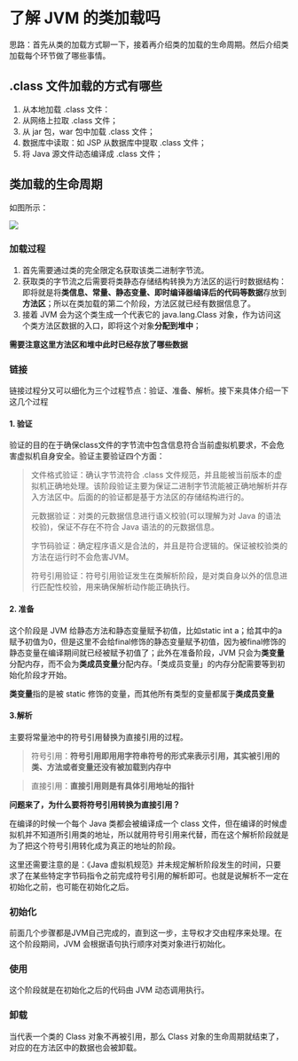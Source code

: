 # 了解 JVM 的类加载吗

思路：首先从类的加载方式聊一下，接着再介绍类的加载的生命周期。然后介绍类加载每个环节做了哪些事情。

## .class 文件加载的方式有哪些

1. 从本地加载 .class 文件：
2. 从网络上拉取 .class 文件；
3. 从 jar 包，war 包中加载 .class 文件；
4. 数据库中读取：如 JSP 从数据库中提取 .class 文件；
5. 将 Java 源文件动态编译成 .class 文件；

## 类加载的生命周期

如图所示：

![](/Users/azh/Dev_AZH/Java_St/JUC/jvm/src/main/resources/photo/2.JVM类加载机制.png)

### 加载过程

1. 首先需要通过类的完全限定名获取该类二进制字节流。
2. 获取类的字节流之后需要将类静态存储结构转换为方法区的运行时数据结构：即将就是将**类信息、常量、静态变量、即时编译器编译后的代码等数据**存放到**方法区**；所以在类加载的第二个阶段，方法区就已经有数据信息了。
3. 接着 JVM 会为这个类生成一个代表它的 java.lang.Class 对象，作为访问这个类方法区数据的入口，即将这个对象**分配到堆中**；

**需要注意这里方法区和堆中此时已经存放了哪些数据**

### 链接

链接过程分又可以细化为三个过程节点：验证、准备、解析。接下来具体介绍一下这几个过程

#### 1. 验证

验证的目的在于确保class文件的字节流中包含信息符合当前虚拟机要求，不会危害虚拟机自身安全。验证主要验证四个方面：

> 文件格式验证：确认字节流符合 .class 文件规范，并且能被当前版本的虚拟机正确地处理。该阶段验证主要为保证二进制字节流能被正确地解析并存入方法区中。后面的的验证都是基于方法区的存储结构进行的。
>
> 元数据验证：对类的元数据信息进行语义校验(可以理解为对 Java 的语法校验)，保证不存在不符合 Java 语法的的元数据信息。
>
> 字节码验证：确定程序语义是合法的，并且是符合逻辑的。保证被校验类的方法在运行时不会危害JVM。
>
> 符号引用验证：符号引用验证发生在类解析阶段，是对类自身以外的信息进行匹配性校验，用来确保解析动作能正确执行。

#### 2. 准备

这个阶段是 JVM 给静态方法和静态变量赋予初值，比如static int a；给其中的a赋予初值为0，但是这里不会给final修饰的静态变量赋予初值，因为被final修饰的静态变量在编译期间就已经被赋予初值了；此外在准备阶段，JVM 只会为**类变量**分配内存，而不会为**类成员变量**分配内存。「类成员变量」的内存分配需要等到初始化阶段才开始。

**类变量**指的是被 static 修饰的变量，而其他所有类型的变量都属于**类成员变量**

#### 3.解析

主要将常量池中的符号引用替换为直接引用的过程。

> 符号引用：**符号引用即用用字符串符号的形式来表示引用，其实被引用的类、方法或者变量还没有被加载到内存中**

>  直接引用：**直接引用则是有具体引用地址的指针**

**问题来了，为什么要将符号引用转换为直接引用？**

在编译的时候一个每个 Java 类都会被编译成一个 class 文件，但在编译的时候虚拟机并不知道所引用类的地址，所以就用符号引用来代替，而在这个解析阶段就是为了把这个符号引用转化成为真正的地址的阶段。

这里还需要注意的是：《Java 虚拟机规范》并未规定解析阶段发生的时间，只要求了在某些特定字节码指令之前完成符号引用的解析即可。也就是说解析不一定在初始化之前，也可能在初始化之后。

### 初始化

前面几个步骤都是JVM自己完成的，直到这一步，主导权才交由程序来处理。在这个阶段期间，JVM 会根据语句执行顺序对类对象进行初始化。

### 使用

这个阶段就是在初始化之后的代码由 JVM 动态调用执行。

### 卸载

当代表一个类的 Class 对象不再被引用，那么 Class 对象的生命周期就结束了，对应的在方法区中的数据也会被卸载。